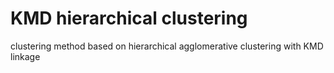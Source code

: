 # KMD hierarchical clustering
clustering method based on hierarchical agglomerative clustering with KMD linkage
